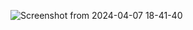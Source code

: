 ![Screenshot from 2024-04-07 18-41-40](https://github.com/Royal-Reddy-Yaparla/project-shell/assets/106161416/e3054d1a-c5ec-405e-9bf0-5151011bf986)
